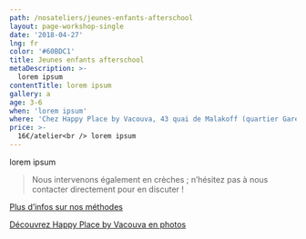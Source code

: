 ```yaml
---
path: /nosateliers/jeunes-enfants-afterschool
layout: page-workshop-single
date: '2018-04-27'
lng: fr
color: '#60BDC1'
title: Jeunes enfants afterschool
metaDescription: >-
  lorem ipsum
contentTitle: lorem ipsum
gallery: a
age: 3-6
when: 'lorem ipsum'
where: 'Chez Happy Place by Vacouva, 43 quai de Malakoff (quartier Gare Sud)'
price: >-
  16€/atelier<br /> lorem ipsum
---
```


lorem ipsum

> Nous intervenons également en crèches ; n’hésitez pas à nous contacter directement pour en discuter !

[Plus d’infos sur nos méthodes](./pedagogie)

[Découvrez Happy Place by Vacouva en photos](./nosateliers#gallery)
